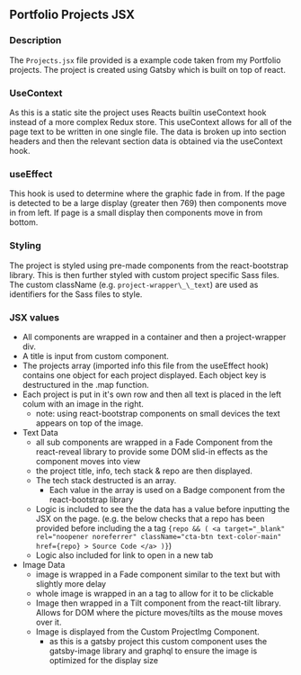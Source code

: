 ## Portfolio Projects JSX

### Description

The `Projects.jsx` file provided is a example code taken from my Portfolio projects. The project is created using Gatsby which is built on top of react.

### UseContext

As this is a static site the project uses Reacts builtin useContext hook instead of a more complex Redux store. This useContext allows for all of the page text to be written in one single file. The data is broken up into section headers and then the relevant section data is obtained via the useContext hook.

### useEffect

This hook is used to determine where the graphic fade in from. If the page is detected to be a large display (greater then 769) then components move in from left. If page is a small display then components move in from bottom.

### Styling

The project is styled using pre-made components from the react-bootstrap library. This is then further styled with custom project specific Sass files. The custom className (e.g. `project-wrapper\_\_text`) are used as identifiers for the Sass files to style.

### JSX values

- All components are wrapped in a container and then a project-wrapper div.
- A title is input from custom component.
- The projects array (imported info this file from the useEffect hook) contains one object for each project displayed. Each object key is destructured in the .map function.
- Each project is put in it's own row and then all text is placed in the left colum with an image in the right.
  - note: using react-bootstrap components on small devices the text appears on top of the image.
- Text Data
  - all sub components are wrapped in a Fade Component from the react-reveal library to provide some DOM slid-in effects as the component moves into view
  - the project title, info, tech stack & repo are then displayed.
  - The tech stack destructed is an array.
    - Each value in the array is used on a Badge component from the react-bootstrap library
  - Logic is included to see the the data has a value before inputting the JSX on the page. (e.g. the below checks that a repo has been provided before including the a tag `{repo && ( <a target="_blank" rel="noopener noreferrer" className="cta-btn text-color-main" href={repo} > Source Code </a> )}`)
  - Logic also included for link to open in a new tab
- Image Data
  - image is wrapped in a Fade component similar to the text but with slightly more delay
  - whole image is wrapped in an a tag to allow for it to be clickable
  - Image then wrapped in a Tilt component from the react-tilt library. Allows for DOM where the picture moves/tilts as the mouse moves over it.
  - Image is displayed from the Custom ProjectImg Component.
    - as this is a gatsby project this custom component uses the gatsby-image library and graphql to ensure the image is optimized for the display size
